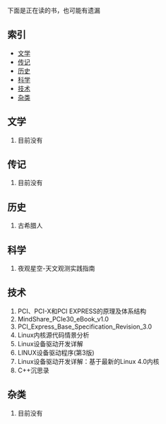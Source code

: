 下面是正在读的书，也可能有遗漏

## 索引

- [文学](#文学)
- [传记](#传记)
- [历史](#历史)
- [科学](#科学)
- [技术](#技术)
- [杂类](#杂类)

## 文学
1. 目前没有

## 传记

1. 目前没有

## 历史
1. 古希腊人

## 科学
1. 夜观星空-天文观测实践指南

## 技术
1. PCI、PCI-X和PCI EXPRESS的原理及体系结构
1. MindShare_PCIe30_eBook_v1.0
1. PCI_Express_Base_Specification_Revision_3.0
1. Linux内核源代码情景分析
1. Linux设备驱动开发详解
1. LINUX设备驱动程序(第3版)
1. Linux设备驱动开发详解：基于最新的Linux 4.0内核
1. C++沉思录


## 杂类
1. 目前没有

